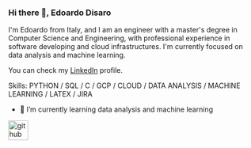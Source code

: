 ### Hi there 👋, Edoardo Disaro
I'm Edoardo from Italy, and I am an engineer with a master's degree in Computer Science and Engineering, with professional experience in software developing and cloud infrastructures. I'm currently focused on data analysis and machine learning.

You can check my [LinkedIn](https://www.linkedin.com/in/edoardo-disar%C3%B2-90257b1a0) profile.

Skills: PYTHON / SQL / C / GCP / CLOUD / DATA ANALYSIS / MACHINE LEARNING / LATEX / JIRA 

- 🌱 I’m currently learning data analysis and machine learning 


[<img src='https://cdn.jsdelivr.net/npm/simple-icons@3.0.1/icons/github.svg' alt='github' height='40'>](https://github.com/edodisa)  




